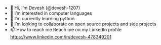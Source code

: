 - 👋 Hi, I’m Devesh (@devesh-1207)
- 👀 I’m interested in computer languages 
- 🌱 I’m currently learning python
- 💞️ I’m looking to collaborate on open source projects and side projects
- 📫 How to reach me
Reach me on my LinkedIn profile 
https://www.linkedin.com/in/devesh-478349201

